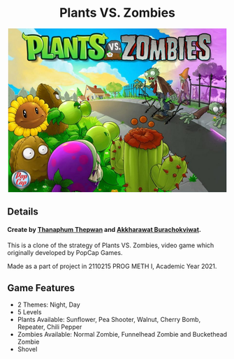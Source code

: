 <h1 align="center">Plants VS. Zombies</h1>
<p align="center">
  <img width="500" src="./assets/images/Plants-vs-Zombies.jpg">
</p>

## Details
#### Create by **[Thanaphum Thepwan](https://www.github.com/tnptw)** and **[Akkharawat Burachokviwat](https://www.github.com/EarthAkkharawat)**.

This is a clone of the strategy of Plants VS. Zombies, video game which originally developed by PopCap Games.

Made as a part of project in 2110215 PROG METH I, Academic Year 2021.

## Game Features
- 2 Themes: Night, Day
- 5 Levels
- Plants Available: Sunflower, Pea Shooter, Walnut, Cherry Bomb, Repeater, Chili Pepper
- Zombies Available: Normal Zombie, Funnelhead Zombie and Buckethead Zombie
- Shovel
